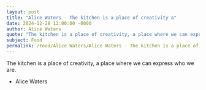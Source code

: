 ```yaml
---
layout: post
title: "Alice Waters - The kitchen is a place of creativity a"
date: 2024-12-28 12:00:00 -0000
author: Alice Waters
quote: "The kitchen is a place of creativity, a place where we can express who we are."
subject: Food
permalink: /Food/Alice Waters/Alice Waters - The kitchen is a place of creativity a
---
```


The kitchen is a place of creativity, a place where we can express who we are.

- Alice Waters
